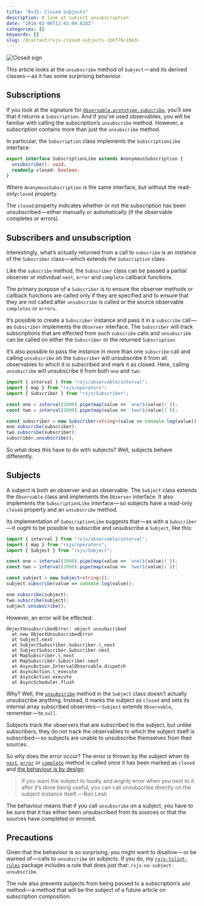 ```yaml
---
title: "RxJS: Closed Subjects"
description: A look at subject unsubscription
date: "2018-02-06T11:42:09.818Z"
categories: []
keywords: []
slug: /@cartant/rxjs-closed-subjects-1b6f76c1b63c
---
```


![Closed sign](title.jpeg "Photo by Tim Mossholder on Unsplash")

This article looks at the `unsubscribe` method of `Subject` — and its derived classes — as it has some surprising behaviour.

## Subscriptions

If you look at the signature for [`Observable.prototype.subscribe`](https://github.com/ReactiveX/rxjs/blob/5.5.6/src/Observable.ts#L76-L77), you’ll see that it returns a `Subscription`. And if you’ve used observables, you will be familiar with calling the subscription’s `unsubscribe` method. However, a subscription contains more than just the `unsubscribe` method.

In particular, the `Subscription` class implements the `SubscriptionLike` interface:

```ts
export interface SubscriptionLike extends AnonymousSubscription {
  unsubscribe(): void;
  readonly closed: boolean;
}
```

Where `AnonymousSubscription` is the same interface, but without the read-only`closed` property.

The `closed` property indicates whether or not the subscription has been unsubscribed — either manually or automatically (if the observable completes or errors).

## Subscribers and unsubscription

Interestingly, what’s actually returned from a call to `subscribe` is an instance of the `Subscriber` class — which extends the `Subscription` class.

Like the `subscribe` method, the `Subscriber` class can be passed a partial observer or individual `next`, `error` and `complete` callback functions.

The primary purpose of a `Subscriber` is to ensure the observer methods or callback functions are called only if they are specified and to ensure that they are not called after `unsubscribe` is called or the source observable `completes` or `errors`.

It’s possible to create a `Subscriber` instance and pass it in a `subscribe` call — as `Subscriber` implements the `Observer` interface. The `Subscriber` will track subscriptions that are effected from such `subscribe` calls and `unsubscribe` can be called on either the `Subscriber` or the returned `Subscription`.

It’s also possible to pass the instance in more than one `subscribe` call and calling `unsubscribe` on the `Subscriber` will unsubscribe it from all observables to which it is subscribed and mark it as closed. Here, calling `unsubscribe` will unsubscribe it from both `one` and `two`:

```ts
import { interval } from "rxjs/observable/interval";
import { map } from "rxjs/operators";
import { Subscriber } from "rxjs/Subscriber";

const one = interval(1000).pipe(map(value => `one(${value})`));
const two = interval(2000).pipe(map(value => `two(${value})`));

const subscriber = new Subscriber<string>(value => console.log(value));
one.subscribe(subscriber);
two.subscribe(subscriber);
subscriber.unsubscribe();
```

So what does this have to do with subjects? Well, subjects behave differently.

## Subjects

A subject is both an observer and an observable. The `Subject` class extends the `Observable` class and implements the `Observer` interface. It also implements the `SubscriptionLike` interface — so subjects have a read-only `closed` property and an `unsubscribe` method.

Its implementation of `SubscriptionLike` suggests that — as with a `Subscriber` — it ought to be possible to subscribe and unsubscribe a `Subject`, like this:

```ts
import { interval } from "rxjs/observable/interval";
import { map } from "rxjs/operators";
import { Subject } from "rxjs/Subject";

const one = interval(1000).pipe(map(value => `one(${value})`));
const two = interval(2000).pipe(map(value => `two(${value})`));

const subject = new Subject<string>();
subject.subscribe(value => console.log(value));

one.subscribe(subject);
two.subscribe(subject);
subject.unsubscribe();
```

However, an error will be effected:

```text
ObjectUnsubscribedError: object unsubscribed
  at new ObjectUnsubscribedError
  at Subject.next
  at SubjectSubscriber.Subscriber.\_next
  at SubjectSubscriber.Subscriber.next
  at MapSubscriber.\_next
  at MapSubscriber.Subscriber.next
  at AsyncAction.IntervalObservable.dispatch
  at AsyncAction.\_execute
  at AsyncAction.execute
  at AsyncScheduler.flush
```

Why? Well, the [`unsubscribe`](https://github.com/ReactiveX/rxjs/blob/5.5.6/src/Subject.ts#L96-L100) method in the `Subject` class doesn’t actually unsubscribe anything. Instead, it marks the subject as `closed` and sets its internal array subscribed observers — `Subject` extends `Observable`, remember — to `null`.

Subjects track the observers that are subscribed to the subject, but unlike subscribers, they do not track the observables to which the subject itself is subscribed — so subjects are unable to unsubscribe themselves from their sources.

So why does the error occur? The error is thrown by the subject when its [`next`](https://github.com/ReactiveX/rxjs/blob/5.5.6/src/Subject.ts#L53-L55), [`error`](https://github.com/ReactiveX/rxjs/blob/5.5.6/src/Subject.ts#L67-L69) or [`complete`](https://github.com/ReactiveX/rxjs/blob/5.5.6/src/Subject.ts#L83-L85) method is called once it has been marked as `closed` and [the behaviour is by design](https://medium.com/@benlesh/on-the-subject-of-subjects-in-rxjs-2b08b7198b93):

> If you want the subject to loudly and angrily error when you next to it after it’s done being useful, you can call unsubscribe directly on the subject instance itself. — Ben Lesh

The behaviour means that if you call `unsubscribe` on a subject, you have to be sure that it has either been unsubscribed from its sources or that the sources have completed or errored.

## Precautions

Given that the behaviour is so surprising, you might want to disallow — or be warned of — calls to `unsubscribe` on subjects. If you do, my [`rxjs-tslint-rules`](https://github.com/cartant/rxjs-tslint-rules) package includes a rule that does just that: `rxjs-no-subject-unsubscribe`.

The rule also prevents subjects from being passed to a subscription’s `add` method — a method that will be the subject of a future article on subscription composition.
